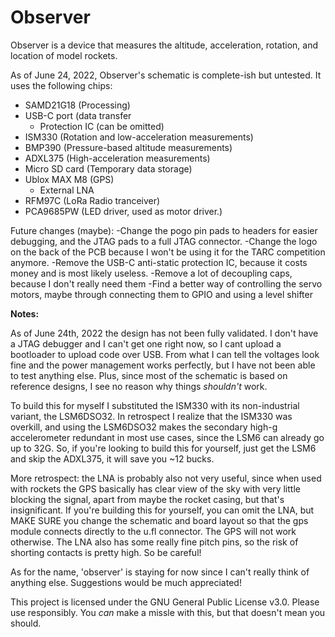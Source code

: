 # Observer
Observer is a device that measures the altitude, acceleration, rotation, and location of model rockets. 

As of June 24, 2022, Observer's schematic is complete-ish but untested. It uses the following chips:
- SAMD21G18   (Processing)
- USB-C port (data transfer
  + Protection IC (can be omitted) 
- ISM330         (Rotation and low-acceleration measurements)
- BMP390        (Pressure-based altitude measurements)
- ADXL375          (High-acceleration measurements)
- Micro SD card      (Temporary data storage)
- Ublox MAX M8     (GPS)
  + External LNA
- RFM97C         (LoRa Radio tranceiver)
- PCA9685PW     (LED driver, used as motor driver.)

Future changes (maybe):
-Change the pogo pin pads to headers for easier debugging, and the JTAG pads to
a full JTAG connector.
-Change the logo on the back of the PCB because I won't be using it for the TARC 
competition anymore. 
-Remove the USB-C anti-static protection IC, because it costs money and is most
likely useless.
-Remove a lot of decoupling caps, because I don't really need them
-Find a better way of controlling the servo motors, maybe through connecting them
to GPIO and using a level shifter

**Notes:**

As of June 24th, 2022 the design has not been fully validated. I don't have a 
JTAG debugger and I can't get one right now, so I cant upload a bootloader to upload
code over USB. From what I can tell the voltages look fine and the power management 
works perfectly, but I have not been able to test anything else. Plus, since most of
the schematic is based on reference designs, I see no reason why things *shouldn't*
work. 

To build this for myself I substituted the ISM330 with its non-industrial variant, the
LSM6DSO32. In retrospect I realize that the ISM330 was overkill, and using the LSM6DSO32 
makes the secondary high-g accelerometer redundant in most use cases, since the LSM6 can
already go up to 32G. So, if you're looking to build this for yourself, just get the LSM6
and skip the ADXL375, it will save you ~12 bucks. 

More retrospect: the LNA is probably also not very useful, since when used with
rockets the GPS basically has clear view of the sky with very little blocking the signal, 
apart from maybe the rocket casing, but that's insignificant. If you're building this for yourself, 
you can omit the LNA, but MAKE SURE you change the schematic and board layout so that 
the gps module connects directly to the u.fl connector. The GPS will not work otherwise. 
The LNA also has some really fine pitch pins, so the risk of shorting contacts 
is pretty high. So be careful!

As for the name, 'observer' is staying for now since I can't really think of anything
else. Suggestions would be much appreciated! 

This project is licensed under the GNU General Public License v3.0.
Please use responsibly. You *can* make a missle with this, but that doesn't mean you should.  
